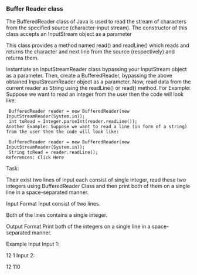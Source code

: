 ### Buffer Reader class
The BufferedReader class of Java is used to read the stream of characters from the specified source (character-input stream). The constructor of this class accepts an InputStream object as a parameter

This class provides a method named read() and readLine() which reads and returns the character and next line from the source (respectively) and returns them.

Instantiate an InputStreamReader class bypassing your InputStream object as a parameter.
Then, create a BufferedReader, bypassing the above obtained InputStreamReader object as a parameter.
Now, read data from the current reader as String using the readLine() or read() method.
For Example: Suppose we want to read an integer from the user then the code will look like:

```
 BufferedReader reader = new BufferedReader(new InputStreamReader(System.in));
 int toRead = Integer.parseInt(reader.readLine());
Another Example: Suppose we want to read a line (in form of a string) from the user then the code will look like:

 BufferedReader reader = new BufferedReader(new InputStreamReader(System.in));
 String toRead = reader.readLine();
References: Click Here
```

Task:

Their exist two lines of input each consist of single integer, read these two integers using BufferedReader Class and then print both of them on a single line in a space-separated manner.



Input Format
Input consist of two lines.

Both of the lines contains a single integer.



Output Format
Print both of the integers on a single line in a space-separated manner.



Example Input
Input 1:

 12
 1
Input 2:

 12
 110